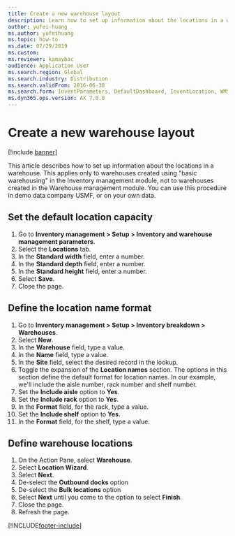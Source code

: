 ```yaml
--- 
title: Create a new warehouse layout
description: Learn how to set up information about the locations in a warehouse, including an outline and step-by-step process on setting the default location capacity. 
author: yufei-huang
ms.author: yufeihuang
ms.topic: how-to
ms.date: 07/29/2019
ms.custom:
ms.reviewer: kamaybac
audience: Application User
ms.search.region: Global
ms.search.industry: Distribution
ms.search.validFrom: 2016-06-30
ms.search.form: InventParameters, DefaultDashboard, InventLocation, WMSLocationWizard
ms.dyn365.ops.version: AX 7.0.0 
---
```


# Create a new warehouse layout

[!include [banner](../../includes/banner.md)]

This article describes how to set up information about the locations in a warehouse. This applies only to warehouses created using "basic warehousing" in the Inventory management module, not to warehouses created in the Warehouse management module. You can use this procedure in demo data company USMF, or on your own data.


## Set the default location capacity
1. Go to **Inventory management > Setup > Inventory and warehouse management parameters**.
2. Select the **Locations** tab.
3. In the **Standard width** field, enter a number.
4. In the **Standard depth** field, enter a number.
5. In the **Standard height** field, enter a number.
6. Select **Save**.
7. Close the page.

## Define the location name format
1. Go to **Inventory management > Setup > Inventory breakdown > Warehouses**.
2. Select **New**.
3. In the **Warehouse** field, type a value.
4. In the **Name** field, type a value.
5. In the **Site** field, select the desired record in the lookup.
6. Toggle the expansion of the **Location names** section. The options in this section define the default format for location names. In our example, we'll include the aisle number, rack number and shelf number.  
7. Set the **Include aisle** option to **Yes**.
8. Set the **Include rack** option to **Yes**. 
9. In the **Format** field, for the rack, type a value.
10. Set the **Include shelf** option to **Yes**.
11. In the **Format** field, for the shelf, type a value.

## Define warehouse locations
1. On the Action Pane, select **Warehouse**.
2. Select **Location Wizard**.
3. Select **Next**.
4. De-select the **Outbound docks** option
5. De-select the **Bulk locations** option
6. Select **Next** until you come to the option to select **Finish**.
7. Close the page.
8. Refresh the page.



[!INCLUDE[footer-include](../../../includes/footer-banner.md)]